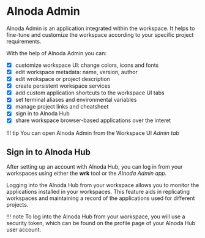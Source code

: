 # Alnoda Admin 

Alnoda Admin is an application integrated within the workspace. It helps to fine-tune and customize the workspace according to your specific project requirements.

With the help of Alnoda Admin you can:

- [x] customize workspace UI: change colors, icons and fonts
- [x] edit workspace metadata: name, version, author
- [x] edit wrokspace or project description 
- [x] create persistent workspace services
- [x] add custom application shortcuts to the workspace UI tabs
- [x] set terminal aliases and environmental variables
- [x] manage project links and cheatsheet 
- [x] sign in to Alnoda Hub 
- [x] share workspace browser-based applications over the interet

!!! tip 
    You can open Alnoda Admin from the Workspace UI _Admin tab_ 

## Sign in to Alnoda Hub

After setting up an account with Alnoda Hub, you can log in from your workspaces using either the __wrk__ tool or the _Alnoda Admin app_. 

Logging into the Alnoda Hub from your workspace allows you to monitor the applications installed in your workspaces. This feature aids in replicating 
workspaces and maintaining a record of the applications used for different projects.

!!! note 
    To log into the Alnoda Hub from your workspace, you will use a security token, which can be found on the profile page of your Alnoda Hub user account.